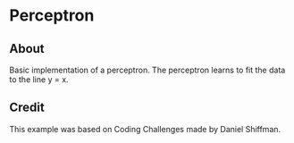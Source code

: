 # Perceptron

## About
Basic implementation of a perceptron. The perceptron learns to fit the data to the line y = x. 

## Credit
This example was based on Coding Challenges made by Daniel Shiffman.
